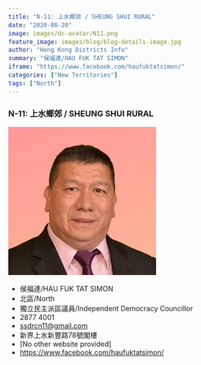 ```yaml
---
title: "N-11: 上水鄉郊 / SHEUNG SHUI RURAL"
date: "2020-08-20"
image: images/dc-avatar/N11.png
feature_image: images/blog/blog-details-image.jpg
author: "Hong Kong Districts Info"
summary: "侯福達/HAU FUK TAT SIMON"
iframe: "https://www.facebook.com/haufuktatsimon/"
categories: ["New Territories"]
tags: ["North"]
---
```


### N-11: 上水鄉郊 / SHEUNG SHUI RURAL  
![](/images/dc-avatar/N11.png)  

 - 侯福達/HAU FUK TAT SIMON  
 - 北區/North  
 - 獨立民主派區議員/Independent Democracy Councillor  
 - 2877 4001  
 - ssdrcn11@gmail.com  
 - 新界上水新豐路78號閣樓  
 - [No other website provided]  
 - https://www.facebook.com/haufuktatsimon/

